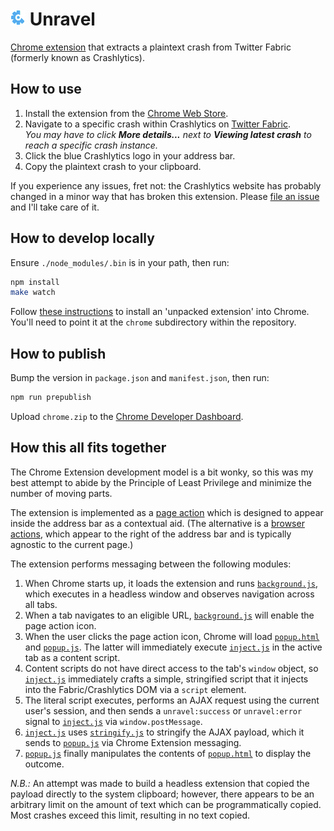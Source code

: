 # ![Icon](/chrome/img/icon-24.png) Unravel

[Chrome extension](https://chrome.google.com/webstore/detail/unravel/opccdmdchkjidmnneegkgglhgigpkopa)
that extracts a plaintext crash from Twitter Fabric (formerly known as
Crashlytics).

## How to use

1. Install the extension from the
   [Chrome Web Store](https://chrome.google.com/webstore/detail/unravel/opccdmdchkjidmnneegkgglhgigpkopa).
2. Navigate to a specific crash within Crashlytics on
   [Twitter Fabric](https://fabric.io).  
   _You may have to click **More details...** next to **Viewing latest crash**
   to reach a specific crash instance._
3. Click the blue Crashlytics logo in your address bar.
4. Copy the plaintext crash to your clipboard.

If you experience any issues, fret not: the Crashlytics website has probably
changed in a minor way that has broken this extension. Please
[file an issue](https://github.com/jamesreggio/unravel/issues/new) and I'll
take care of it.

## How to develop locally

Ensure `./node_modules/.bin` is in your path, then run:

```sh
npm install
make watch
```

Follow [these instructions](https://developer.chrome.com/extensions/getstarted#unpacked)
to install an 'unpacked extension' into Chrome. You'll need to point it at the
`chrome` subdirectory within the repository.

## How to publish

Bump the version in `package.json` and `manifest.json`, then run:

```sh
npm run prepublish
```

Upload `chrome.zip` to the
[Chrome Developer Dashboard](https://chrome.google.com/webstore/developer/dashboard).

## How this all fits together

The Chrome Extension development model is a bit wonky, so this was my best
attempt to abide by the Principle of Least Privilege and minimize the number of
moving parts.

The extension is implemented as a
[page action](https://developer.chrome.com/extensions/pageAction) which is
designed to appear inside the address bar as a contextual aid. (The alternative
is a [browser actions](https://developer.chrome.com/extensions/browserAction),
which appear to the right of the address bar and is typically agnostic to the
current page.)

The extension performs messaging between the following modules:

1. When Chrome starts up, it loads the extension and runs
   [`background.js`](/src/background.js), which executes in a headless window
   and observes navigation across all tabs.
1. When a tab navigates to an eligible URL,
   [`background.js`](/src/background.js) will enable the page action icon.
1. When the user clicks the page action icon, Chrome will load
   [`popup.html`](/chrome/popup.html) and [`popup.js`](/src/popup.js). The
   latter will immediately execute [`inject.js`](/src/inject.js) in the active
   tab as a content script.
1. Content scripts do not have direct access to the tab's `window` object, so
   [`inject.js`](/src/inject.js) immediately crafts a simple, stringified
   script that it injects into the Fabric/Crashlytics DOM via a `script`
   element.
1. The literal script executes, performs an AJAX request using the current
   user's session, and then sends a `unravel:success` or `unravel:error` signal
   to [`inject.js`](/src/inject.js) via `window.postMessage`.
1. [`inject.js`](/src/inject.js) uses [`stringify.js`](/src/stringify.js) to
   stringify the AJAX payload, which it sends to [`popup.js`](/src/popup.js)
   via Chrome Extension messaging.
1. [`popup.js`](/src/popup.js) finally manipulates the contents of
   [`popup.html`](/chrome/popup.html) to display the outcome.

_N.B.:_ An attempt was made to build a headless extension that copied the
payload directly to the system clipboard; however, there appears to be an
arbitrary limit on the amount of text which can be programmatically copied.
Most crashes exceed this limit, resulting in no text copied.
